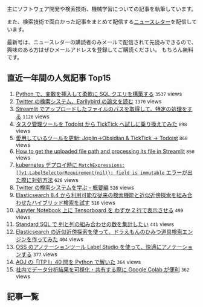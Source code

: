 主にソフトウェア開発や検索技術、機械学習についての記事を執筆しています。

また、検索技術で面白かった記事をまとめて配信する[ニュースレター](https://searchengineeringnewsletter.substack.com/)を配信しています。

最新号は、ニュースレターの購読者のみメールで配信されて先読みできるので、興味のある方はぜひメールアドレスを登録してご購読ください。
もちろん無料です。

## 直近一年間の人気記事 Top15

1. [Python で、変数を挿入して柔軟に SQL クエリを構築する](/posts/2021-04-29/) `3537` views
1. [Twitter の検索システム、Earilybird の論文を読む](/posts/2023-04-29-0030/) `1370` views
1. [Streamlit でアップロードしたファイルのパスを取得して、特定の処理をする](/posts/2021-07-08/) `1126` views
1. [タスク管理ツールを Todoist から TickTick へ試しに乗り換えてみた](/posts/2022-03-13/) `898` views
1. [愛用しているツールを更新: Joplin→Obsidian & TickTick → Todoist](/posts/2022-06-03-2133/) `868` views
1. [How to get the uploaded file path and processing its file in Streamlit](/posts/2021-07-09/) `850` views
1. [kubernetes デプロイ時に `MatchExpressions:[]v1.LabelSelectorRequirement(nil)}: field is immutable` エラーが出た際に対処方法](/posts/2021-12-02/) `626` views
1. [Twitter の検索システムを学ぶ - 概要編](/posts/2023-04-17-2252/) `526` views
1. [Elasticsearch 8.4 から利用可能な従来の検索機能と近似近傍探索を組み合わせたハイブリッド検索を試す](/posts/2022-10-29-2337/) `516` views
1. [Jupyter Notebook 上に Tensorboard を わずか 2 行で表示させる](/posts/2019-09-25/) `499` views
1. [Standard SQL で 列と列の組み合わせの数を集計したい](/posts/2021-02-09/) `441` views
1. [Elasticsearch の近似近傍探索を使って、ドラえもんのひみつ道具検索エンジンを作ってみた](/posts/2022-10-23-2344/) `404` views
1. [OSS のアノテーションツール Label Studio を使って、快適にアノテーションする](/posts/2022-01-09/) `377` views
1. [AOJ の「ITP I」40 問を Python で解いた](/posts/2020-08-04/) `364` views
1. [社内でデータ分析結果を可視化・共有する際に Google Colab が便利](/posts/2022-05-10-2200/) `362` views

## 記事一覧
